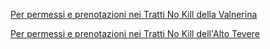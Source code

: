 [Per permessi e prenotazioni nei Tratti No Kill della Valnerina](https://www.neranokill.it/Permessi/index.php)

[Per permessi e prenotazioni nei Tratti No Kill dell'Alto Tevere](https://www.fcatu.com/regolamento)
